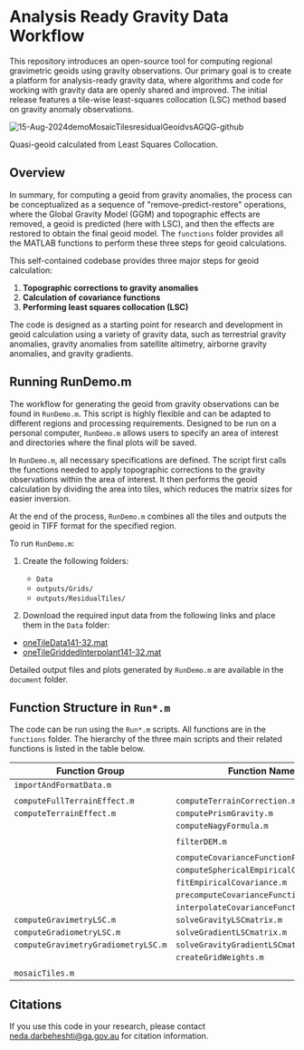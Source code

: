 # Analysis Ready Gravity Data Workflow

This repository introduces an open-source tool for computing regional gravimetric geoids using gravity observations. Our primary goal is to create a platform for analysis-ready gravity data, where algorithms and code for working with gravity data are openly shared and improved. The initial release features a tile-wise least-squares collocation (LSC) method based on gravity anomaly observations.

![15-Aug-2024demoMosaicTilesresidualGeoidvsAGQG-github](https://github.com/user-attachments/assets/bcfad682-ef6e-432f-bff7-938bc84ab795)

Quasi-geoid calculated from Least Squares Collocation.

## Overview

In summary, for computing a geoid from gravity anomalies, the process can be conceptualized as a sequence of "remove-predict-restore" operations, where the Global Gravity Model (GGM) and topographic effects are removed, a geoid is predicted (here with LSC), and then the effects are restored to obtain the final geoid model. The `functions` folder provides all the MATLAB functions to perform these three steps for geoid calculations.

This self-contained codebase provides three major steps for geoid calculation:
1. **Topographic corrections to gravity anomalies**
2. **Calculation of covariance functions**
3. **Performing least squares collocation (LSC)**

The code is designed as a starting point for research and development in geoid calculation using a variety of gravity data, such as terrestrial gravity anomalies, gravity anomalies from satellite altimetry, airborne gravity anomalies, and gravity gradients.

## Running RunDemo.m

The workflow for generating the geoid from gravity observations can be found in `RunDemo.m`. This script is highly flexible and can be adapted to different regions and processing requirements. Designed to be run on a personal computer, `RunDemo.m` allows users to specify an area of interest and directories where the final plots will be saved.

In `RunDemo.m`, all necessary specifications are defined. The script first calls the functions needed to apply topographic corrections to the gravity observations within the area of interest. It then performs the geoid calculation by dividing the area into tiles, which reduces the matrix sizes for easier inversion.

At the end of the process, `RunDemo.m` combines all the tiles and outputs the geoid in TIFF format for the specified region.

To run `RunDemo.m`:

1. Create the following folders:
   - `Data`
   - `outputs/Grids/`
   - `outputs/ResidualTiles/`

2. Download the required input data from the following links and place them in the `Data` folder:
- [oneTileData141-32.mat](https://geoid.s3-ap-southeast-2.amazonaws.com/AGQG/oneTileData141-32.mat)
- [oneTileGriddedInterpolant141-32.mat](https://geoid.s3-ap-southeast-2.amazonaws.com/AGQG/oneTileGriddedInterpolant141-32.mat)

Detailed output files and plots generated by `RunDemo.m` are available in the `document` folder.

## Function Structure in `Run*.m`

The code can be run using the `Run*.m` scripts.
All functions are in the `functions` folder. The hierarchy of the three main scripts and their related functions is listed in the table below.

| **Function Group**                                | **Function Name**                               |
|---------------------------------------------------|-------------------------------------------------|
| `importAndFormatData.m`                           |                                                 |
|                                                   |                                                 |
| `computeFullTerrainEffect.m`                      | `computeTerrainCorrection.m`                    |
| `computeTerrainEffect.m`                          | `computePrismGravity.m`                         |
|                                                   | `computeNagyFormula.m`                          |
|                                                   |                                                 |
|                                                   | `filterDEM.m`                                   |
|                                                   |                                                 |
|                                                   | `computeCovarianceFunctionParameters.m`         |
|                                                   | `computeSphericalEmpiricalCovariance.m`         |
|                                                   | `fitEmpiricalCovariance.m`                      |
|                                                   | `precomputeCovarianceFunction.m`                |
|                                                   | `interpolateCovarianceFunction.m`               |
|             `computeGravimetryLSC.m`              | `solveGravityLSCmatrix.m`                       |
|             `computeGradiometryLSC.m`             | `solveGradientLSCmatrix.m`                      |
|             `computeGravimetryGradiometryLSC.m`   | `solveGravityGradientLSCmatrix.m`               |
|                                                   | `createGridWeights.m`                           |
|                                                   |                                                 |
| `mosaicTiles.m`                                   |                                                 |








## Citations

If you use this code in your research, please contact [neda.darbeheshti@ga.gov.au](mailto:neda.darbeheshti@ga.gov.au) for citation information.



